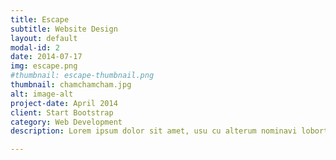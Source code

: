 ```yaml
---
title: Escape
subtitle: Website Design
layout: default
modal-id: 2
date: 2014-07-17
img: escape.png
#thumbnail: escape-thumbnail.png
thumbnail: chamchamcham.jpg
alt: image-alt
project-date: April 2014
client: Start Bootstrap
category: Web Development
description: Lorem ipsum dolor sit amet, usu cu alterum nominavi lobortis. At duo novum diceret. Tantas apeirian vix et, usu sanctus postulant inciderint ut, populo diceret necessitatibus in vim. Cu eum dicam feugiat noluisse.

---
```

